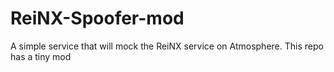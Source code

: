 # ReiNX-Spoofer-mod
A simple service that will mock the ReiNX service on Atmosphere. This repo has a tiny mod
